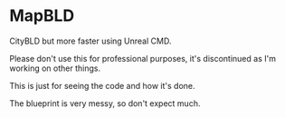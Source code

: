 # MapBLD
CityBLD but more faster using Unreal CMD. 

Please don't use this for professional purposes, it's discontinued as I'm working on other things.

This is just for seeing the code and how it's done. 

The blueprint is very messy, so don't expect much. 
